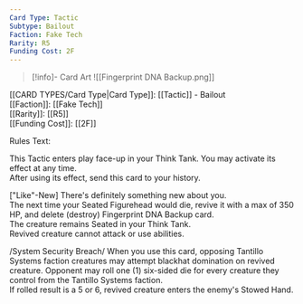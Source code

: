 ```yaml
---
Card Type: Tactic
Subtype: Bailout
Faction: Fake Tech
Rarity: R5
Funding Cost: 2F
---
```

> [!info]- Card Art
> ![[Fingerprint DNA Backup.png]]

[[CARD TYPES/Card Type|Card Type]]: [[Tactic]] - Bailout  
[[Faction]]: [[Fake Tech]]  
[[Rarity]]: [[R5]]  
[[Funding Cost]]: [[2F]]  

Rules Text:  

This Tactic enters play face-up in your Think Tank. You may activate its effect at any time.  
After using its effect, send this card to your history.  

["Like"-New] There's definitely something new about you.  
The next time your Seated Figurehead would die, revive it with a max of 350 HP, and delete (destroy) Fingerprint DNA Backup card.   
The creature remains Seated in your Think Tank.  
Revived creature cannot attack or use abilities.  

/System Security Breach/ When you use this card, opposing Tantillo Systems faction creatures may attempt blackhat domination on revived creature. 
Opponent may roll one (1) six-sided die for every creature they control from the Tantillo Systems faction.  
If rolled result is a 5 or 6, revived creature enters the enemy's Stowed Hand.  